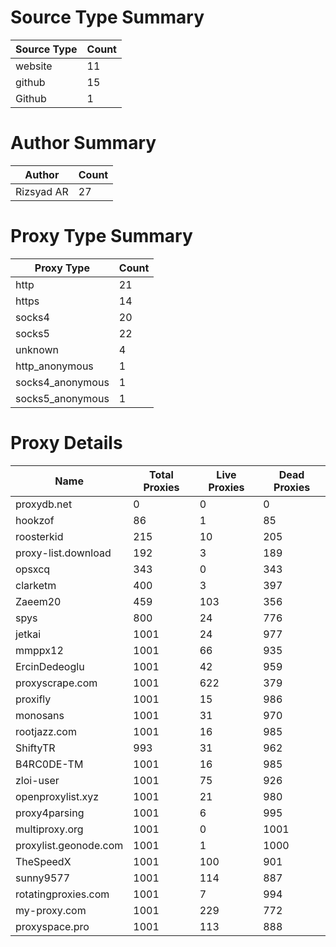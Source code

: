 # Source Type Summary

| Source Type | Count |
|-------------|-------|
| website | 11 |
| github | 15 |
| Github | 1 |


# Author Summary

| Author | Count |
|--------|-------|
| Rizsyad AR | 27 |


# Proxy Type Summary

| Proxy Type | Count |
|------------|-------|
| http | 21 |
| https | 14 |
| socks4 | 20 |
| socks5 | 22 |
| unknown | 4 |
| http_anonymous | 1 |
| socks4_anonymous | 1 |
| socks5_anonymous | 1 |


# Proxy Details

| Name | Total Proxies | Live Proxies | Dead Proxies |
|------|---------------|--------------|---------------|
| proxydb.net | 0 | 0 | 0 |
| hookzof | 86 | 1 | 85 |
| roosterkid | 215 | 10 | 205 |
| proxy-list.download | 192 | 3 | 189 |
| opsxcq | 343 | 0 | 343 |
| clarketm | 400 | 3 | 397 |
| Zaeem20 | 459 | 103 | 356 |
| spys | 800 | 24 | 776 |
| jetkai | 1001 | 24 | 977 |
| mmppx12 | 1001 | 66 | 935 |
| ErcinDedeoglu | 1001 | 42 | 959 |
| proxyscrape.com | 1001 | 622 | 379 |
| proxifly | 1001 | 15 | 986 |
| monosans | 1001 | 31 | 970 |
| rootjazz.com | 1001 | 16 | 985 |
| ShiftyTR | 993 | 31 | 962 |
| B4RC0DE-TM | 1001 | 16 | 985 |
| zloi-user | 1001 | 75 | 926 |
| openproxylist.xyz | 1001 | 21 | 980 |
| proxy4parsing | 1001 | 6 | 995 |
| multiproxy.org | 1001 | 0 | 1001 |
| proxylist.geonode.com | 1001 | 1 | 1000 |
| TheSpeedX | 1001 | 100 | 901 |
| sunny9577 | 1001 | 114 | 887 |
| rotatingproxies.com | 1001 | 7 | 994 |
| my-proxy.com | 1001 | 229 | 772 |
| proxyspace.pro | 1001 | 113 | 888 |
